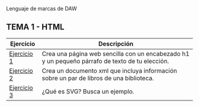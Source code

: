 Lenguaje de marcas de DAW
## TEMA 1 - HTML
Ejercicio | Descripción
----------|------------
[Ejercicio 1](/tema1/Pagina.html)| Crea una página web sencilla con un encabezado h1 y un pequeño párrafo de texto de tu elección.
[Ejercicio 2](/tema1/biblioteca.html)| Crea un documento xml que incluya información sobre un par de libros de una biblioteca.
[Ejercicio 3](/tema1/biblioteca.html)| ¿Qué es SVG? Busca un ejemplo.
